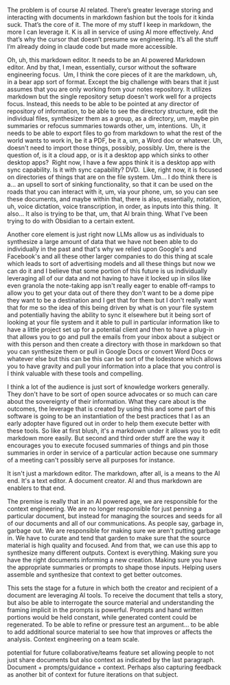 The problem is of course AI related. There’s greater leverage storing and interacting with documents in markdown fashion but the tools for it kinda suck. That’s the core of it. The more of my stuff I keep in markdown, the more I can leverage it. K is all in service of using AI more effectively. And that’s why the cursor that doesn’t presume sw engineering. It’s all the stuff I’m already doing in claude code but made more accessible.

Oh, uh, this markdown editor. It needs to be an AI powered Markdown editor. And by that, I mean, essentially, cursor without the software engineering focus.  Um, I think the core pieces of it are the markdown, uh, in a bear app sort of format. Except the big challenge with bears that it just assumes that you are only working from your notes repository. It utilizes markdown but the single repository setup doesn't work well for a projects focus. Instead, this needs to be able to be pointed at any director of repository of information, to be able to see the directory structure, edit the individual files, synthesizer them as a group, as a directory, um, maybe pin summaries or refocus summaries towards other, um, intentions.  Uh, it needs to be able to export files to go from markdown to what the rest of the world wants to work in, be it a PDF, be it a, um, a Word doc or whatever. Uh, doesn't need to import those things, possibly, possibly. Um, there is the question of, is it a cloud app, or is it a desktop app which sinks to other desktop apps?  Right now, I have a few apps think it is a desktop app with sync capability. Is it with sync capability? DVD.  Like, right now, it is focused on directories of things that are on the file system. Um... I do think there is a... an upsell to sort of sinking functionality, so that it can be used on the roads that you can interact with it, um, via your phone, um, so you can see these documents, and maybe within that, there is also, essentially, notation, uh, voice dictation, voice transcription, in order, as inputs into this thing.  It also... It also is trying to be that, um, that AI brain thing. What I've been trying to do with Obsidian to a certain extent.

Another core element is just right now LLMs allow us as individuals to synthesize a large amount of data that we have not been able to do individually in the past and that's why we relied upon Google's and Facebook's and all these other larger companies to do this thing at scale which leads to sort of advertising models and all these things but now we can do it and I believe that some portion of this future is us individually leveraging all of our data and not having to have it locked up in silos like even granola the note-taking app isn't really eager to enable off-ramps to allow you to get your data out of there they don't want to be a dome pipe they want to be a destination and I get that for them but I don't really want that for me so the idea of this being driven by what is on your file system and potentially having the ability to sync it elsewhere but it being sort of looking at your file system and it able to pull in particular information like to have a little project set up for a potential client and then to have a plug-in that allows you to go and pull the emails from your inbox about a subject or with this person and then create a directory with those in markdown so that you can synthesize them or pull in Google Docs or convert Word Docs or whatever else but this can be this can be sort of the lodestone which allows you to have gravity and pull your information into a place that you control is I think valuable with these tools and compelling.

I think a lot of the audience is just sort of knowledge workers generally. They don't have to be sort of open source advocates or so much can care about the sovereignty of their information. What they care about is the outcomes, the leverage that is created by using this and some part of this software is going to be an instantiation of the best practices that I as an early adopter have figured out in order to help them execute better with these tools. So like at first blush, it's a markdown under it allows you to edit markdown more easily. But second and third order stuff are the way it encourages you to execute focused summaries of things and pin those summaries in order in service of a particular action because one summary of a meeting can't possibly serve all purposes for instance.

It isn't just a markdown editor. The markdown, after all, is a means to the AI end. It's a text editor. A document creator. AI and thus markdown are enablers to that end.

The premise is really that in an AI powered age, we are responsible for the context engineering. We are no longer responsible for just penning a particular document, but instead for managing the sources and seeds for all of our documents and all of our communications. As people say, garbage in, garbage out. We are responsible for making sure we aren't putting garbage in. We have to curate and tend that garden to make sure that the source material is high quality and focused. And from that, we can use this app to synthesize many different outputs. Context is everything. Making sure you have the right documents informing a new creation. Making sure you have the appropriate summaries or prompts to shape those inputs. Helping users assemble and synthesize that context to get better outcomes.

This sets the stage for a future in which both the creator and recipient of a document are leveraging AI tools. To receive the document that tells a story, but also be able to interrogate the source material and understanding the framing implicit in the prompts is powerful. Prompts and hand written portions would be held constant, while generated content could be regenerated. To be able to refine or pressure test an argument... to be able to add additional source material to see how that improves or affects the analysis. Context engineering on a team scale.

potential for future collaborative/teams feature set allowing people to not just share documents but also context as indicated by the last paragraph. Document + prompts/guidance + context. Perhaps also capturing feedback as another bit of context for future iterations on that subject.